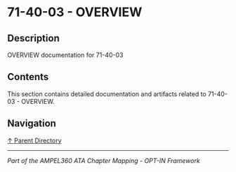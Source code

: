 # 71-40-03 - OVERVIEW

## Description

OVERVIEW documentation for 71-40-03

## Contents

This section contains detailed documentation and artifacts related to 71-40-03 - OVERVIEW.

## Navigation

[↑ Parent Directory](../README.md)

---

*Part of the AMPEL360 ATA Chapter Mapping - OPT-IN Framework*
